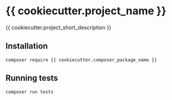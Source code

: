 # {{ cookiecutter.project_name }}

{{ cookiecutter.project_short_description }}

<!--
[![Current version](https://img.shields.io/packagist/v/{{ cookiecutter.composer_package_name }}.svg?logo=composer)](https://packagist.org/packages/{{ cookiecutter.composer_package_name }})
[![Packagist PHP Version Support](https://img.shields.io/packagist/php-v/{{ cookiecutter.composer_package_name }})](https://packagist.org/packages/{{ cookiecutter.composer_package_name }})
[![Monthly Downloads](https://img.shields.io/packagist/dm/{{ cookiecutter.composer_package_name }}.svg)](https://packagist.org/packages/{{ cookiecutter.composer_package_name }}/stats)
[![Total Downloads](https://img.shields.io/packagist/dt/{{ cookiecutter.composer_package_name }}.svg)](https://packagist.org/packages/{{ cookiecutter.composer_package_name }}/stats)
[![Tests](https://github.com/{{ cookiecutter.composer_package_name }}/actions/workflows/tests.yml/badge.svg)](https://github.com/{{ cookiecutter.composer_package_name }}/actions/workflows/tests.yml)
-->

## Installation

```shell
composer require {{ cookiecutter.composer_package_name }}
```

## Running tests

```shell
composer run tests
```
